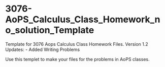 # 3076-AoPS_Calculus_Class_Homework_no_solution_Template
Template for 3076 Aops Calculus Class Homework Files. Version 1.2 Updates: - Added Writing Problems

Use this templet to make your files for the problems in AoPS classes.
